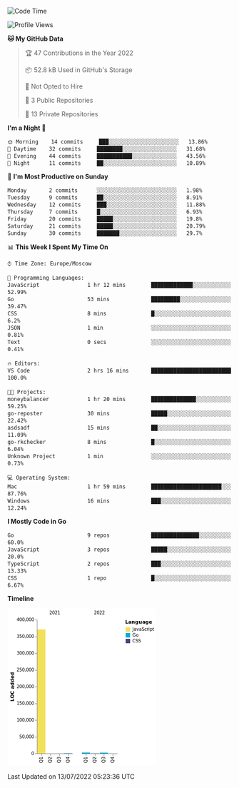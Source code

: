 <!--START_SECTION:waka-->
![Code Time](http://img.shields.io/badge/Code%20Time-368%20hrs%2043%20mins-blue)

![Profile Views](http://img.shields.io/badge/Profile%20Views-0-blue)

**🐱 My GitHub Data** 

> 🏆 47 Contributions in the Year 2022
 > 
> 📦 52.8 kB Used in GitHub's Storage 
 > 
> 🚫 Not Opted to Hire
 > 
> 📜 3 Public Repositories 
 > 
> 🔑 13 Private Repositories  
 > 
**I'm a Night 🦉** 

```text
🌞 Morning    14 commits     ███░░░░░░░░░░░░░░░░░░░░░░   13.86% 
🌆 Daytime    32 commits     ████████░░░░░░░░░░░░░░░░░   31.68% 
🌃 Evening    44 commits     ███████████░░░░░░░░░░░░░░   43.56% 
🌙 Night      11 commits     ██░░░░░░░░░░░░░░░░░░░░░░░   10.89%

```
📅 **I'm Most Productive on Sunday** 

```text
Monday       2 commits      ░░░░░░░░░░░░░░░░░░░░░░░░░   1.98% 
Tuesday      9 commits      ██░░░░░░░░░░░░░░░░░░░░░░░   8.91% 
Wednesday    12 commits     ███░░░░░░░░░░░░░░░░░░░░░░   11.88% 
Thursday     7 commits      █░░░░░░░░░░░░░░░░░░░░░░░░   6.93% 
Friday       20 commits     █████░░░░░░░░░░░░░░░░░░░░   19.8% 
Saturday     21 commits     █████░░░░░░░░░░░░░░░░░░░░   20.79% 
Sunday       30 commits     ███████░░░░░░░░░░░░░░░░░░   29.7%

```


📊 **This Week I Spent My Time On** 

```text
⌚︎ Time Zone: Europe/Moscow

💬 Programming Languages: 
JavaScript               1 hr 12 mins        █████████████░░░░░░░░░░░░   52.99% 
Go                       53 mins             █████████░░░░░░░░░░░░░░░░   39.47% 
CSS                      8 mins              █░░░░░░░░░░░░░░░░░░░░░░░░   6.2% 
JSON                     1 min               ░░░░░░░░░░░░░░░░░░░░░░░░░   0.81% 
Text                     0 secs              ░░░░░░░░░░░░░░░░░░░░░░░░░   0.41%

🔥 Editors: 
VS Code                  2 hrs 16 mins       █████████████████████████   100.0%

🐱‍💻 Projects: 
moneybalancer            1 hr 20 mins        ██████████████░░░░░░░░░░░   59.25% 
go-reposter              30 mins             █████░░░░░░░░░░░░░░░░░░░░   22.42% 
asdsadf                  15 mins             ██░░░░░░░░░░░░░░░░░░░░░░░   11.09% 
go-rkchecker             8 mins              █░░░░░░░░░░░░░░░░░░░░░░░░   6.04% 
Unknown Project          1 min               ░░░░░░░░░░░░░░░░░░░░░░░░░   0.73%

💻 Operating System: 
Mac                      1 hr 59 mins        ██████████████████████░░░   87.76% 
Windows                  16 mins             ███░░░░░░░░░░░░░░░░░░░░░░   12.24%

```

**I Mostly Code in Go** 

```text
Go                       9 repos             ███████████████░░░░░░░░░░   60.0% 
JavaScript               3 repos             █████░░░░░░░░░░░░░░░░░░░░   20.0% 
TypeScript               2 repos             ███░░░░░░░░░░░░░░░░░░░░░░   13.33% 
CSS                      1 repo              █░░░░░░░░░░░░░░░░░░░░░░░░   6.67%

```


**Timeline**

![Chart not found](https://raw.githubusercontent.com/jeezft/jeezft/main/charts/bar_graph.png) 


 Last Updated on 13/07/2022 05:23:36 UTC
<!--END_SECTION:waka-->

